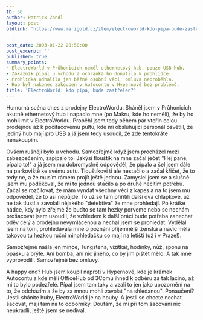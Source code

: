 ```yaml
---
ID: 58
author: Patrick Zandl
layout: post
oldlink: 'https://www.marigold.cz/item/electroworld-kdo-pipa-bude-zastrelen

  '
post_date: 2003-01-22 20:50:00
post_excerpt: ''
published: true
summary_points:
- ElectroWorld v Průhonicích neměl ethernetový hub, pouze USB hub.
- Zákazník pípal u vchodu a ochranka ho donutila k prohlídce.
- Prohlídka odhalila jen běžné osobní věci, omluva neproběhla.
- Hub byl nakonec zakoupen v Autocontu v Hypernově bez problémů.
title: 'ElectroWorld: kdo pípá, bude zastřelen?'
---
```


<p>
<p>
Humorná scéna dnes z prodejny ElectroWordu. Sháněl jsem v Průhonicích akutně ethernetový hub i napadlo mne (po Makru, kde ho neměli), že by ho mohli mít v ElectroWorldu. Proběhl jsem tedy během pár vteřin celou prodejnou až k počítačovému pultu, kde mi obsluhující personál osvětlil, že jediný hub mají pro USB a já jsem tedy usoudil, že zde tentokráte nenakoupím. </p>

<p>
Ovšem rušněji bylo u vchodu. Samozřejmě když jsem procházel mezi zabezpečením, zapípalo to. Jakýsi tlouštík na mne začal ječet "Hej pane, pípalo to!" a já jsem mu dobromyslně odpověděl, že pípalo a šel jsem dále na parkoviště ke svému autu. Tlouštíkovi ti ale nestačilo a začal křičet, že to tedy ne, a že musím rámem projít ještě jednou. Zamyslel jsem se a slušně jsem mu poděkoval, že mi to jednou stačilo a po druhé necítím potřebu. Začal se rozčilovat, že mám vyndat všechny věci z kapes a na to jsem mu odpověděl, že to asi nepůjde. To už se tam přiřítili další dva chlápkové, už ne tak tlustí a zavolali nějakého "detektiva" že mne prohledají. Po krátké hádce, kdy bylo zřejmé že buďto se tam hezky porveme nebo se nechám prošacovat jsem usoudil, že vzhledem k další práci bude potřeba zanechat oděv celý a prodejnu nevymlácenou a nechal jsem se prohledat. Vydělal jsem na tom, prohledávala mne o poznání příjemnější ženská a navíc měla takovou tu hezkou ruční minohledačku co mají na letišti (už i v Praze!). </p>

<p>
Samozřejmě našla jen mince, Tungstena, vizitkář, hodinky, nůž, sponu na opasku a brýle. Ani bomba, ani nic jiného, co by jim pištět mělo. A tak mne vyprovodili. Samozřejmě bez omluvy. </p>

<p>
A happy end? Hub jsem koupil naproti v Hypernově, kde je krámek Autocontu a kde měli OfficeHub od 3Comu ihned k odběru za tak lacino, až mi to bylo podezřelé. Pípal jsem tam taky a vzali to jen jako upozornění na to, že odcházím a že by za mnou mohli zavolat "na shledanou". Ponaučení? Jestli sháníte huby, ElectroWorld je na houby. A jestli se chcete nechat šacovat, mají tam na to odborníky. Doufám, že mi při tom šacování nic neukradli, ještě jsem se nedíval. </p>

</p>